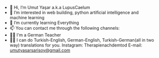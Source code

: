 - 👋 Hi, I’m Umut Yaşar a.k.a LupusCaelum
- 👀 I’m interested in web building, python artificial intelligence and machine learning
- 🌱 I’m currently learning Everything
- 📫 You can contact me through the following channels:
- 👨‍🎓 I'm a German Teacher
- 👨‍⚖️ I can do Turkish-English, German-English, Turkish-German(all in two way) translations for you.
Instagram: Therapienachdemtod
E-mail: umutyasarsarisoy@gmail.com
